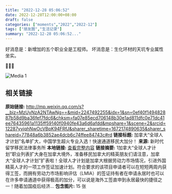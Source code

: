```yaml
---
title: "2022-12-28 05:06:52"
date: 2022-12-28T12:00:00+08:00
draft: false
categories: ["moments","2022","2022-12"]
tags: ["朋友圈","生活记录"]
summary: "2022-12-28 05:06:52..."
---
```


好消息是：新增加的五个职业全是工程师。
坏消息是：生化环材的天坑专业属性坐实。

🤣🤣🤣
​

![Media 1](/Moments/photos/2022-12-28/202212280506520.jpg)

## 相关链接

**原始链接:** http://mp.weixin.qq.com/s?__biz=MzUyNzA2NTAwNg==&mid=2247492255&idx=1&sn=0ef40f149482887b58d9ba36fef7fdc6&chksm=fa07e85ecd706148b30e1ad811dfc0e71dc41ee76435961a1135ff59140f0940fe43a6d6afdd&mpshare=1&scene=2&srcid=12287yvjqhNwOcVBpK94FRfJ&sharer_sharetime=1672174890635&sharer_shareid=77848a6b3852ae4dcb6c74ffee84743c#rd
**链接标题:** 加拿大“全球人才计划”名单扩大，中国学生超火专业入选！快速通道移民大加分！
**来源:** 新时代留学移民法律事务所
**本地链接:** [查看完整内容](/link_content/2022/12/2022-12-28-2/link_content/)
**链接摘要:** 1加拿大“全球人才计划”职业列表扩大身在加拿大境外，准备移民加拿大的精英朋友们请注意，加拿大“全球人才计划”扩表啦！全球人才计划是加拿大根据劳动力市场情况，引进外国精英人才的一项工作签证加速计划。符合要求的该项目申请者可以在短短两周内获得工签，而拥有劳动力市场影响评估（LMIA）的签证持有者在申请永居时也可以在许多申请通道中获得极高的加分，可以说是海外工签直申到永居最快的捷径之一！随着加国疫后经济...
**包含图片:** 15 张

